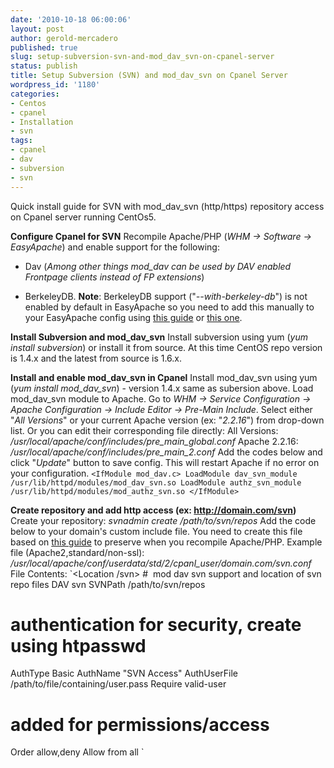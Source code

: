 ```yaml
---
date: '2010-10-18 06:00:06'
layout: post
author: gerold-mercadero
published: true
slug: setup-subversion-svn-and-mod_dav_svn-on-cpanel-server
status: publish
title: Setup Subversion (SVN) and mod_dav_svn on Cpanel Server
wordpress_id: '1180'
categories:
- Centos
- cpanel
- Installation
- svn
tags:
- cpanel
- dav
- subversion
- svn
---
```


Quick install guide for SVN with mod_dav_svn (http/https) repository access on Cpanel server running CentOs5.

**Configure Cpanel for SVN**
Recompile Apache/PHP (_WHM -> Software -> EasyApache_) and enable support for the following:



	
  * Dav (_Among other things mod_dav can be used by DAV enabled Frontpage clients instead of FP extensions_)

	
  * BerkeleyDB.  **Note**: BerkeleyDB support ("_--with-berkeley-db_") is not enabled by default in EasyApache so you need to add this manually to your EasyApache config using [this guide](http://docs.cpanel.net/twiki/bin/view/EasyApache3/CustomConfigureFlags) or [this one](http://community.eapps.com/showthread.php?271-Adding-subversion-support-to-Apache).


**Install Subversion and mod_dav_svn**
Install subversion using yum (_yum install subversion_) or install it from source.  At this time CentOS repo version is 1.4.x and the latest from source is 1.6.x.

**Install and enable mod_dav_svn in Cpanel**
Install mod_dav_svn using yum (_yum install mod_dav_svn_) - version 1.4.x same as subersion above.
Load mod_dav_svn module to Apache.  Go to _WHM -> Service Configuration -> Apache Configuration -> Include Editor -> Pre-Main Include_.   Select either "_All Versions_" or your current Apache version (ex: "_2.2.16_") from drop-down list.  Or you can edit their corresponding file directly:
All Versions:  _/usr/local/apache/conf/includes/pre_main_global.conf_
Apache 2.2.16: _/usr/local/apache/conf/includes/pre_main_2.conf_
Add the codes below and click "_Update_" button to save config. This will restart Apache if no error on your configuration.
`<IfModule mod_dav.c>
LoadModule dav_svn_module /usr/lib/httpd/modules/mod_dav_svn.so
LoadModule authz_svn_module /usr/lib/httpd/modules/mod_authz_svn.so
</IfModule>`

**Create repository and add http access (ex: http://domain.com/svn)**
Create your repository: _svnadmin create /path/to/svn/repos_
Add the code below to your domain's custom include file.  You need to create this file based on [this guide](http://www.cpanel.net/documentation/easyapache/customdirectives.html) to preserve when you recompile Apache/PHP.
Example file (Apache2,standard/non-ssl):  _/usr/local/apache/conf/userdata/std/2/cpanl_user/domain.com/svn.conf_
File Contents:
`<Location /svn>
#  mod dav svn support and location of svn repo files
DAV svn
SVNPath /path/to/svn/repos
# authentication for security, create using htpasswd
AuthType Basic
AuthName "SVN Access"
AuthUserFile /path/to/file/containing/user.pass
Require valid-user
# added for permissions/access
Order allow,deny
Allow from all
</Location>`
